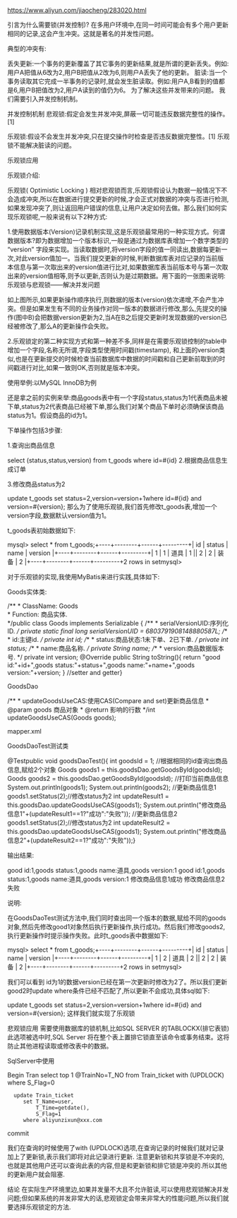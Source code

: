 https://www.aliyun.com/jiaocheng/283020.html

引言为什么需要锁(并发控制)?
在多用户环境中,在同一时间可能会有多个用户更新相同的记录,这会产生冲突。这就是著名的并发性问题。

典型的冲突有:

丢失更新:一个事务的更新覆盖了其它事务的更新结果,就是所谓的更新丢失。例如:用户A把值从6改为2,用户B把值从2改为6,则用户A丢失了他的更新。
脏读:当一个事务读取其它完成一半事务的记录时,就会发生脏读取。例如:用户A,B看到的值都是6,用户B把值改为2,用户A读到的值仍为6。
为了解决这些并发带来的问题。 我们需要引入并发控制机制。

并发控制机制
悲观锁:假定会发生并发冲突,屏蔽一切可能违反数据完整性的操作。[1]

乐观锁:假设不会发生并发冲突,只在提交操作时检查是否违反数据完整性。[1] 乐观锁不能解决脏读的问题。



乐观锁应用

乐观锁介绍:

乐观锁( Optimistic Locking ) 相对悲观锁而言,乐观锁假设认为数据一般情况下不会造成冲突,所以在数据进行提交更新的时候,才会正式对数据的冲突与否进行检测,如果发现冲突了,则让返回用户错误的信息,让用户决定如何去做。那么我们如何实现乐观锁呢,一般来说有以下2种方式:

1.使用数据版本(Version)记录机制实现,这是乐观锁最常用的一种实现方式。何谓数据版本?即为数据增加一个版本标识,一般是通过为数据库表增加一个数字类型的 “version” 字段来实现。当读取数据时,将version字段的值一同读出,数据每更新一次,对此version值加一。当我们提交更新的时候,判断数据库表对应记录的当前版本信息与第一次取出来的version值进行比对,如果数据库表当前版本号与第一次取出来的version值相等,则予以更新,否则认为是过期数据。用下面的一张图来说明:乐观锁与悲观锁——解决并发问题

如上图所示,如果更新操作顺序执行,则数据的版本(version)依次递增,不会产生冲突。但是如果发生有不同的业务操作对同一版本的数据进行修改,那么,先提交的操作(图中B)会把数据version更新为2,当A在B之后提交更新时发现数据的version已经被修改了,那么A的更新操作会失败。



2.乐观锁定的第二种实现方式和第一种差不多,同样是在需要乐观锁控制的table中增加一个字段,名称无所谓,字段类型使用时间戳(timestamp), 和上面的version类似,也是在更新提交的时候检查当前数据库中数据的时间戳和自己更新前取到的时间戳进行对比,如果一致则OK,否则就是版本冲突。



使用举例:以MySQL InnoDB为例

还是拿之前的实例来举:商品goods表中有一个字段status,status为1代表商品未被下单,status为2代表商品已经被下单,那么我们对某个商品下单时必须确保该商品status为1。假设商品的id为1。



下单操作包括3步骤:

1.查询出商品信息

select (status,status,version) from t_goods where id=#{id}
2.根据商品信息生成订单

3.修改商品status为2

update t_goods set status=2,version=version+1where id=#{id} and version=#{version};
那么为了使用乐观锁,我们首先修改t_goods表,增加一个version字段,数据默认version值为1。

t_goods表初始数据如下:

mysql> select * from t_goods;+----+--------+------+---------+| id | status | name | version |+----+--------+------+---------+| 1 | 1 | 道具 | 1 || 2 | 2 | 装备 | 2 |+----+--------+------+---------+2 rows in setmysql>


对于乐观锁的实现,我使用MyBatis来进行实践,具体如下:

Goods实体类:

/** * ClassName: Goods <br/> * Function: 商品实体. <br/>*/public class Goods implements Serializable { /** * serialVersionUID:序列化ID. */ private static final long serialVersionUID = 6803791908148880587L; /** * id:主键id. */ private int id; /** * status:商品状态:1未下单、2已下单. */ private int status; /** * name:商品名称. */ private String name; /** * version:商品数据版本号. */ private int version; @Override public String toString(){ return "good id:"+id+",goods status:"+status+",goods name:"+name+",goods version:"+version; } //setter and getter}


GoodsDao

/** * updateGoodsUseCAS:使用CAS(Compare and set)更新商品信息 * @param goods 商品对象 * @return 影响的行数 */int updateGoodsUseCAS(Goods goods);


mapper.xml

<update id="updateGoodsUseCAS" parameterType="Goods"> <![CDATA[ update t_goods set status=#{status},name=#{name},version=version+1 where id=#{id} and version=#{version} ]]></update>




GoodsDaoTest测试类

@Testpublic void goodsDaoTest(){ int goodsId = 1; //根据相同的id查询出商品信息,赋给2个对象 Goods goods1 = this.goodsDao.getGoodsById(goodsId); Goods goods2 = this.goodsDao.getGoodsById(goodsId); //打印当前商品信息 System.out.println(goods1); System.out.println(goods2); //更新商品信息1 goods1.setStatus(2);//修改status为2 int updateResult1 = this.goodsDao.updateGoodsUseCAS(goods1); System.out.println("修改商品信息1"+(updateResult1==1?"成功":"失败")); //更新商品信息2 goods1.setStatus(2);//修改status为2 int updateResult2 = this.goodsDao.updateGoodsUseCAS(goods1); System.out.println("修改商品信息2"+(updateResult2==1?"成功":"失败"));}


输出结果:

good id:1,goods status:1,goods name:道具,goods version:1 good id:1,goods status:1,goods name:道具,goods version:1 修改商品信息1成功 修改商品信息2失败




说明:

在GoodsDaoTest测试方法中,我们同时查出同一个版本的数据,赋给不同的goods对象,然后先修改good1对象然后执行更新操作,执行成功。然后我们修改goods2,执行更新操作时提示操作失败。此时t_goods表中数据如下:

mysql> select * from t_goods;+----+--------+------+---------+| id | status | name | version |+----+--------+------+---------+| 1 | 2 | 道具 | 2 || 2 | 2 | 装备 | 2 |+----+--------+------+---------+2 rows in setmysql>


我们可以看到 id为1的数据version已经在第一次更新时修改为2了。所以我们更新good2时update where条件已经不匹配了,所以更新不会成功,具体sql如下:

update t_goods set status=2,version=version+1where id=#{id} and version=#{version};
这样我们就实现了乐观锁



悲观锁应用
需要使用数据库的锁机制,比如SQL SERVER 的TABLOCKX(排它表锁) 此选项被选中时,SQL  Server  将在整个表上置排它锁直至该命令或事务结束。这将防止其他进程读取或修改表中的数据。

SqlServer中使用

Begin Tran
select top 1 @TrainNo=T_NO
         from Train_ticket   with (UPDLOCK)   where S_Flag=0

      update Train_ticket
         set T_Name=user,
             T_Time=getdate(),
             S_Flag=1
         where aliyunzixun@xxx.com
commit

我们在查询的时候使用了with (UPDLOCK)选项,在查询记录的时候我们就对记录加上了更新锁,表示我们即将对此记录进行更新. 注意更新锁和共享锁是不冲突的,也就是其他用户还可以查询此表的内容,但是和更新锁和排它锁是冲突的.所以其他的更新用户就会阻塞.

结论
在实际生产环境里边,如果并发量不大且不允许脏读,可以使用悲观锁解决并发问题;但如果系统的并发非常大的话,悲观锁定会带来非常大的性能问题,所以我们就要选择乐观锁定的方法.
